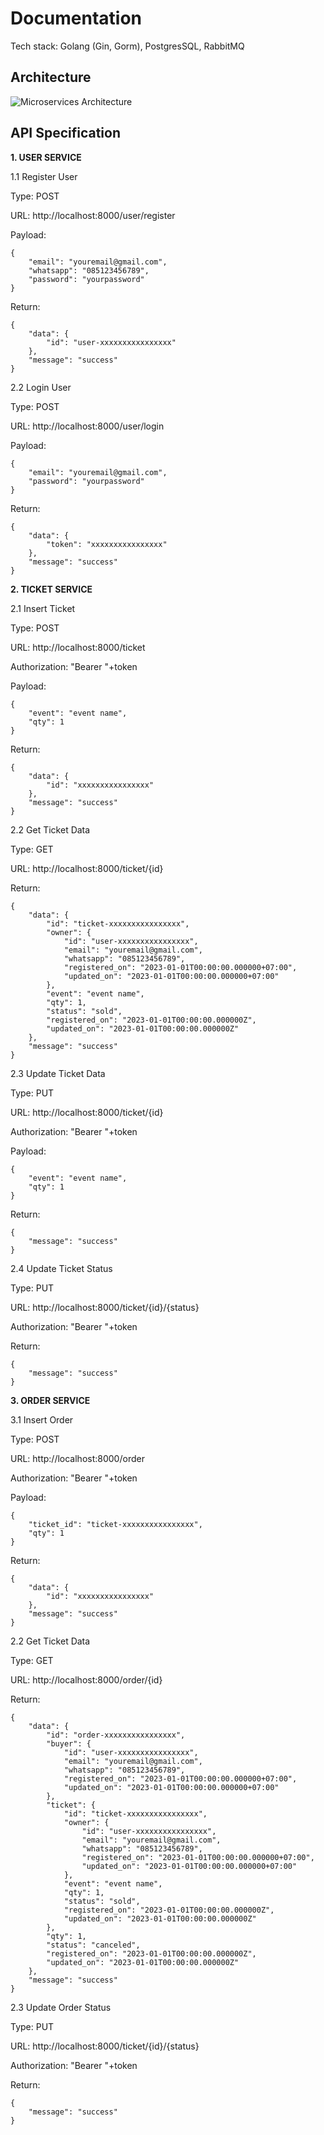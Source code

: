 # Documentation

Tech stack: Golang (Gin, Gorm), PostgresSQL, RabbitMQ

## Architecture

![Microservices Architecture](/microservices-architecture.png)

## API Specification

**1. USER SERVICE**

1.1 Register User

Type: POST

URL: http://localhost:8000/user/register

Payload:

```
{
    "email": "youremail@gmail.com",
    "whatsapp": "085123456789",
    "password": "yourpassword"
}
```

Return:

```
{
    "data": {
        "id": "user-xxxxxxxxxxxxxxxx"
    },
    "message": "success"
}
```

2.2 Login User

Type: POST

URL: http://localhost:8000/user/login

Payload:

```
{
    "email": "youremail@gmail.com",
    "password": "yourpassword"
}
```

Return:

```
{
    "data": {
        "token": "xxxxxxxxxxxxxxxx"
    },
    "message": "success"
}
```

**2. TICKET SERVICE**

2.1 Insert Ticket

Type: POST

URL: http://localhost:8000/ticket

Authorization: "Bearer "+token

Payload:

```
{
    "event": "event name",
    "qty": 1
}
```

Return:

```
{
    "data": {
        "id": "xxxxxxxxxxxxxxxx"
    },
    "message": "success"
}
```

2.2 Get Ticket Data

Type: GET

URL: http://localhost:8000/ticket/{id}

Return:

```
{
    "data": {
        "id": "ticket-xxxxxxxxxxxxxxxx",
        "owner": {
            "id": "user-xxxxxxxxxxxxxxxx",
            "email": "youremail@gmail.com",
            "whatsapp": "085123456789",
            "registered_on": "2023-01-01T00:00:00.000000+07:00",
            "updated_on": "2023-01-01T00:00:00.000000+07:00"
        },
        "event": "event name",
        "qty": 1,
        "status": "sold",
        "registered_on": "2023-01-01T00:00:00.000000Z",
        "updated_on": "2023-01-01T00:00:00.000000Z"
    },
    "message": "success"
}
```

2.3 Update Ticket Data

Type: PUT

URL: http://localhost:8000/ticket/{id}

Authorization: "Bearer "+token

Payload:

```
{
    "event": "event name",
    "qty": 1
}
```

Return:

```
{
    "message": "success"
}
```

2.4 Update Ticket Status

Type: PUT

URL: http://localhost:8000/ticket/{id}/{status}

Authorization: "Bearer "+token

Return:

```
{
    "message": "success"
}
```

**3. ORDER SERVICE**

3.1 Insert Order

Type: POST

URL: http://localhost:8000/order

Authorization: "Bearer "+token

Payload:

```
{
    "ticket_id": "ticket-xxxxxxxxxxxxxxxx",
    "qty": 1
}
```

Return:

```
{
    "data": {
        "id": "xxxxxxxxxxxxxxxx"
    },
    "message": "success"
}
```

2.2 Get Ticket Data

Type: GET

URL: http://localhost:8000/order/{id}

Return:

```
{
    "data": {
        "id": "order-xxxxxxxxxxxxxxxx",
        "buyer": {
            "id": "user-xxxxxxxxxxxxxxxx",
            "email": "youremail@gmail.com",
            "whatsapp": "085123456789",
            "registered_on": "2023-01-01T00:00:00.000000+07:00",
            "updated_on": "2023-01-01T00:00:00.000000+07:00"
        },
        "ticket": {
            "id": "ticket-xxxxxxxxxxxxxxxx",
            "owner": {
                "id": "user-xxxxxxxxxxxxxxxx",
                "email": "youremail@gmail.com",
                "whatsapp": "085123456789",
                "registered_on": "2023-01-01T00:00:00.000000+07:00",
                "updated_on": "2023-01-01T00:00:00.000000+07:00"
            },
            "event": "event name",
            "qty": 1,
            "status": "sold",
            "registered_on": "2023-01-01T00:00:00.000000Z",
            "updated_on": "2023-01-01T00:00:00.000000Z"
        },
        "qty": 1,
        "status": "canceled",
        "registered_on": "2023-01-01T00:00:00.000000Z",
        "updated_on": "2023-01-01T00:00:00.000000Z"
    },
    "message": "success"
}
```

2.3 Update Order Status

Type: PUT

URL: http://localhost:8000/ticket/{id}/{status}

Authorization: "Bearer "+token

Return:

```
{
    "message": "success"
}
```
